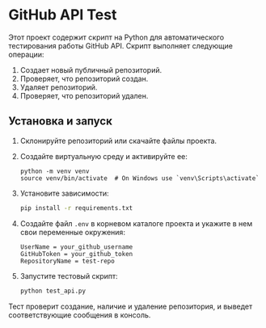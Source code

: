 # GitHub API Test

Этот проект содержит скрипт на Python для автоматического тестирования работы GitHub API. Скрипт выполняет следующие операции:

1. Создает новый публичный репозиторий.
2. Проверяет, что репозиторий создан.
3. Удаляет репозиторий.
4. Проверяет, что репозиторий удален.

## Установка и запуск

1. Склонируйте репозиторий или скачайте файлы проекта.

2. Создайте виртуальную среду и активируйте ее:
    ```
    python -m venv venv
    source venv/bin/activate  # On Windows use `venv\Scripts\activate`
    ```

3. Установите зависимости:
    ```sh
    pip install -r requirements.txt
    ```

4. Создайте файл `.env` в корневом каталоге проекта и укажите в нем свои переменные окружения:
    ```
    UserName = your_github_username
    GitHubToken = your_github_token
    RepositoryName = test-repo
    ```

5. Запустите тестовый скрипт:
    ```sh
    python test_api.py
    ```

Тест проверит создание, наличие и удаление репозитория, и выведет соответствующие сообщения в консоль.


